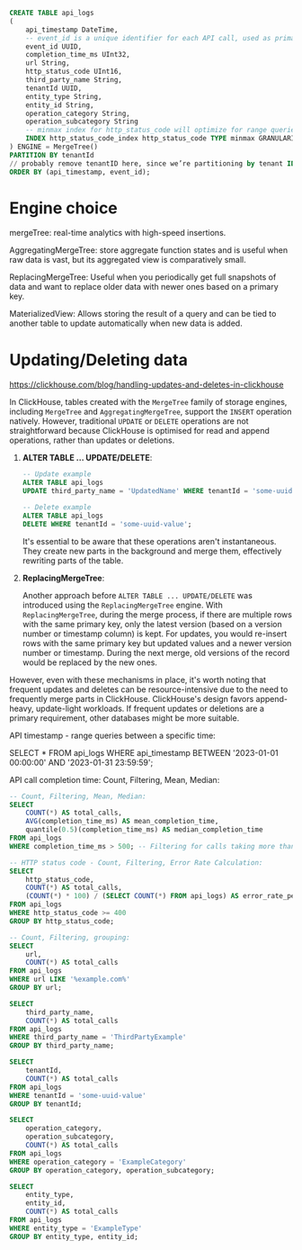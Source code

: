 ```sql
CREATE TABLE api_logs
(
    api_timestamp DateTime,
    -- event_id is a unique identifier for each API call, used as primary key
    event_id UUID,
    completion_time_ms UInt32,
    url String,
    http_status_code UInt16,
    third_party_name String,
    tenantId UUID,
    entity_type String,
    entity_id String,
    operation_category String,
    operation_subcategory String
    -- minmax index for http_status_code will optimize for range queries
    INDEX http_status_code_index http_status_code TYPE minmax GRANULARITY 1
) ENGINE = MergeTree()
PARTITION BY tenantId
// probably remove tenantID here, since we’re partitioning by tenant ID.
ORDER BY (api_timestamp, event_id);
```
# Engine choice

mergeTree: real-time analytics with high-speed insertions.

AggregatingMergeTree: store aggregate function states and is useful when raw data is vast, but its aggregated view is comparatively small.

ReplacingMergeTree: Useful when you periodically get full snapshots of data and want to replace older data with newer ones based on a primary key.

MaterializedView: Allows storing the result of a query and can be tied to another table to update automatically when new data is added.

# Updating/Deleting data

https://clickhouse.com/blog/handling-updates-and-deletes-in-clickhouse

In ClickHouse, tables created with the `MergeTree` family of storage engines, including `MergeTree` and `AggregatingMergeTree`, support the `INSERT` operation natively. However, traditional `UPDATE` or `DELETE` operations are not straightforward because ClickHouse is optimised for read and append operations, rather than updates or deletions.

1. **ALTER TABLE ... UPDATE/DELETE**:

   ```sql
   -- Update example
   ALTER TABLE api_logs
   UPDATE third_party_name = 'UpdatedName' WHERE tenantId = 'some-uuid-value';

   -- Delete example
   ALTER TABLE api_logs
   DELETE WHERE tenantId = 'some-uuid-value';
   ```
   It's essential to be aware that these operations aren't instantaneous. They create new parts in the background and merge them, effectively rewriting parts of the table.

2. **ReplacingMergeTree**:

   Another approach before `ALTER TABLE ... UPDATE/DELETE` was introduced using the `ReplacingMergeTree` engine. With `ReplacingMergeTree`, during the merge process, if there are multiple rows with the same primary key, only the latest version (based on a version number or timestamp column) is kept.
For updates, you would re-insert rows with the same primary key but updated values and a newer version number or timestamp. During the next merge, old versions of the record would be replaced by the new ones.

However, even with these mechanisms in place, it's worth noting that frequent updates and deletes can be resource-intensive due to the need to frequently merge parts in ClickHouse. ClickHouse's design favors append-heavy, update-light workloads. If frequent updates or deletions are a primary requirement, other databases might be more suitable.

API timestamp - range queries between a specific time:

SELECT *
FROM api_logs
WHERE api_timestamp BETWEEN '2023-01-01 00:00:00' AND '2023-01-31 23:59:59';

API call completion time:
Count, Filtering, Mean, Median:

```sql
-- Count, Filtering, Mean, Median:
SELECT
    COUNT(*) AS total_calls,
    AVG(completion_time_ms) AS mean_completion_time,
    quantile(0.5)(completion_time_ms) AS median_completion_time
FROM api_logs
WHERE completion_time_ms > 500; -- Filtering for calls taking more than 500ms

-- HTTP status code - Count, Filtering, Error Rate Calculation:
SELECT
    http_status_code,
    COUNT(*) AS total_calls,
    (COUNT(*) * 100) / (SELECT COUNT(*) FROM api_logs) AS error_rate_percentage
FROM api_logs
WHERE http_status_code >= 400
GROUP BY http_status_code;

-- Count, Filtering, grouping:
SELECT
    url,
    COUNT(*) AS total_calls
FROM api_logs
WHERE url LIKE '%example.com%'
GROUP BY url;

SELECT
    third_party_name,
    COUNT(*) AS total_calls
FROM api_logs
WHERE third_party_name = 'ThirdPartyExample'
GROUP BY third_party_name;

SELECT
    tenantId,
    COUNT(*) AS total_calls
FROM api_logs
WHERE tenantId = 'some-uuid-value'
GROUP BY tenantId;

SELECT
    operation_category,
    operation_subcategory,
    COUNT(*) AS total_calls
FROM api_logs
WHERE operation_category = 'ExampleCategory'
GROUP BY operation_category, operation_subcategory;

SELECT
    entity_type,
    entity_id,
    COUNT(*) AS total_calls
FROM api_logs
WHERE entity_type = 'ExampleType'
GROUP BY entity_type, entity_id;
```
